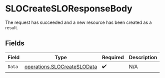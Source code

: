 # SLOCreateSLOResponseBody

The request has succeeded and a new resource has been created as a result.


## Fields

| Field                                                                      | Type                                                                       | Required                                                                   | Description                                                                |
| -------------------------------------------------------------------------- | -------------------------------------------------------------------------- | -------------------------------------------------------------------------- | -------------------------------------------------------------------------- |
| `Data`                                                                     | [operations.SLOCreateSLOData](../../models/operations/slocreateslodata.md) | :heavy_check_mark:                                                         | N/A                                                                        |